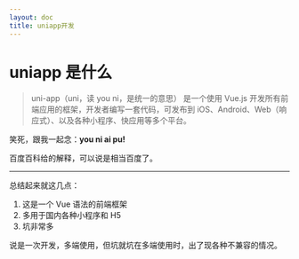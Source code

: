 ```yaml
---
layout: doc
title: uniapp开发
---
```


# uniapp 是什么

> uni-app（uni，读 you ni，是统一的意思） 是一个使用 Vue.js 开发所有前端应用的框架，开发者编写一套代码，可发布到 iOS、Android、Web（响应式）、以及各种小程序、快应用等多个平台。

笑死，跟我一起念：**you ni ai pu!**

百度百科给的解释，可以说是相当百度了。

---

总结起来就这几点：

1. 这是一个 Vue 语法的前端框架
2. 多用于国内各种小程序和 H5
3. 坑非常多

说是一次开发，多端使用，但坑就坑在多端使用时，出了现各种不兼容的情况。
